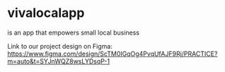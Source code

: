 # vivalocalapp
is an app that empowers small local business

Link to our project design on Figma:
https://www.figma.com/design/ScTM0IGqOg4PvqUfAJF9Rj/PRACTICE?m=auto&t=SYJnWQZ8wsLYDsqP-1
